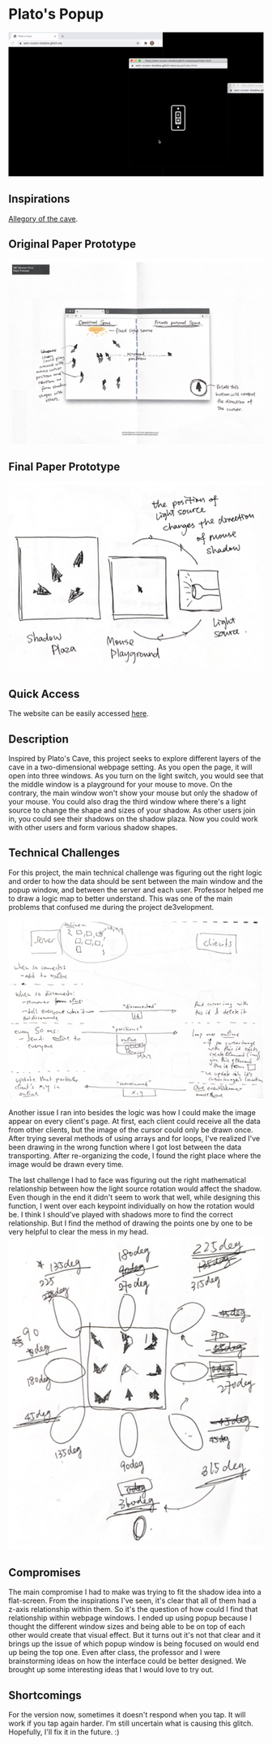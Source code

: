 # Plato's Popup

![Animated Cover](img/projectc.gif)

## Inspirations
[Allegory of the cave](https://en.wikipedia.org/wiki/Allegory_of_the_cave).

## Original Paper Prototype
![paper-prototype](img/paper.png)

## Final Paper Prototype
![paper-prototype](img/idea.png)

## Quick Access
The website can be easily accessed [here](https://sam-cursor-shadow.glitch.me/).

## Description
Inspired by Plato's Cave, this project seeks to explore different layers of the cave in a two-dimensional webpage setting. As you open the page, it will open into three windows. As you turn on the light switch, you would see that the middle window is a playground for your mouse to move. On the contrary, the main window won't show your mouse but only the shadow of your mouse. You could also drag the third window where there's a light source to change the shape and sizes of your shadow. As other users join in, you could see their shadows on the shadow plaza. Now you could work with other users and form various shadow shapes.   

## Technical Challenges
For this project, the main technical challenge was figuring out the right logic and order to how the data should be sent between the main window and the popup window, and between the server and each user. Professor helped me to draw a logic map to better understand. This was one of the main problems that confused me during the project de3velopment.  

![logicmap](img/logic.png)


Another issue I ran into besides the logic was how I could make the image appear on every client's page. At first,  each client could receive all the data from other clients, but the image of the cursor could only be drawn once. After trying several methods of using arrays and for loops, I've realized I've been drawing in the wrong function where I got lost between the data transporting. After re-organizing the code, I found the right place where the image would be drawn every time.

The last challenge I had to face was figuring out the right mathematical relationship between how the light source rotation would affect the shadow. Even though in the end it didn't seem to work that well, while designing this function, I went over each keypoint individually on how the rotation would be. I think I should've played with shadows more to find the correct relationship. But I find the method of drawing the points one by one to be very helpful to clear the mess in my head.
![angle](img/angle.png)


## Compromises
The main compromise I had to make was trying to fit the shadow idea into a flat-screen. From the inspirations I've seen, it's clear that all of them had a z-axis relationship within them. So it's the question of how could I find that relationship within webpage windows. I ended up using popup because I thought the different window sizes and being able to be on top of each other would create that visual effect. But it turns out it's not that clear and it brings up the issue of which popup window is being focused on would end up being the top one. Even after class, the professor and I were brainstorming ideas on how the interface could be better designed. We brought up some interesting ideas that I would love to try out.

## Shortcomings
For the version now, sometimes it doesn't respond when you tap. It will work if you tap again harder. I'm still uncertain what is causing this glitch. Hopefully, I'll fix it in the future. :)
